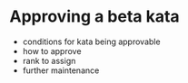 # Approving a beta kata

 - conditions for kata being approvable
 - how to approve
 - rank to assign
 - further maintenance